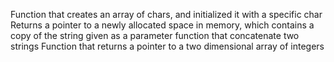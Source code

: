 Function that creates an array of chars, and initialized it with a specific char
Returns a pointer to a newly allocated space in memory, which contains a copy of the string given as a parameter
function that concatenate two strings
Function that returns a pointer to a two dimensional array of integers
